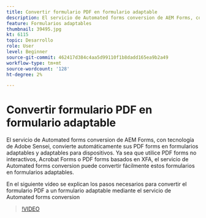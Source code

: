 ```yaml
---
title: Convertir formulario PDF en formulario adaptable
description: El servicio de Automated forms conversion de AEM Forms, con tecnología de Adobe Sensei, convierte automáticamente sus PDF forms en formularios adaptables y adaptables para dispositivos. Ya sea que utilice PDF forms no interactivos, Acrobat Forms o PDF forms basados en XFA, el servicio de Automated forms conversion puede convertir fácilmente estos formularios en formularios adaptables.
feature: Formularios adaptables
thumbnail: 39495.jpg
kt: 6115
topic: Desarrollo
role: User
level: Beginner
source-git-commit: 462417d384c4aa5d99110f1b8dadd165ea9b2a49
workflow-type: tm+mt
source-wordcount: '128'
ht-degree: 2%

---
```


# Convertir formulario PDF en formulario adaptable

El servicio de Automated forms conversion de AEM Forms, con tecnología de Adobe Sensei, convierte automáticamente sus PDF forms en formularios adaptables y adaptables para dispositivos. Ya sea que utilice PDF forms no interactivos, Acrobat Forms o PDF forms basados en XFA, el servicio de Automated forms conversion puede convertir fácilmente estos formularios en formularios adaptables.

En el siguiente vídeo se explican los pasos necesarios para convertir el formulario PDF a un formulario adaptable mediante el servicio de Automated forms conversion

>[!VIDEO](https://video.tv.adobe.com/v/39495/?quality=9&learn=on)

